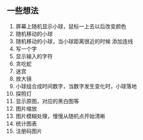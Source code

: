 ## 一些想法

1. 屏幕上随机显示小球，鼠标一上去以后改变颜色
2. 随机移动的小球
3. 随机移动的小球，当小球距离很近的时候 添加连线
4. 写一个字
5. 显示输入的字符
5. 贪吃蛇
7. 迷宫
8. 放大镜
9. 小球组合成时间数字，当数字发生变化时，小球落地
10. 探照灯
11. 显示原图，对应的黑白图等
12. 图片缩放
13. 图片模糊处理，慢慢从随机点开始清晰
14. 统计图表
15. 注册码图片
